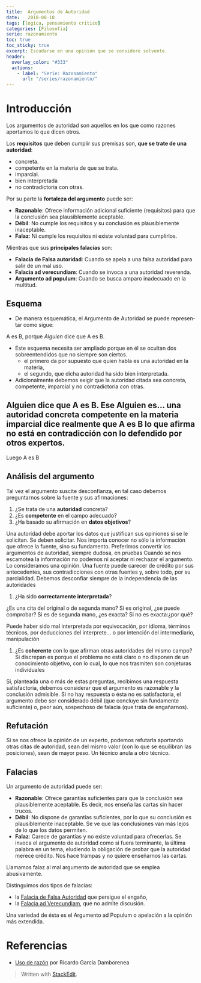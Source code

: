 ```yaml
---
title:  Argumentos de Autoridad
date:   2018-08-18
tags: [logica, pensamiento critico]
categories: [Filosofia]
serie: razonamiento
toc: true
toc_sticky: true
excerpt: Escudarse en una opinión que se considere solvente.
header:
  overlay_color: "#333"
  actions:
    - label: "Serie: Razonamiento"
      url: "/series/razonamiento/"
---
```

# Introducción
Los argumentos de autoridad son aquellos en los que como razones aportamos lo que dicen otros.

Los  **requisitos**  que deben cumplir sus premisas son, **que se trate de una autoridad**:
 -   concreta.
-   competente en la materia de que se trata.
-   imparcial.
-   bien interpretada
-   no contradictoria con otras.

Por su parte la **fortaleza del argumento** puede ser:
-   **Razonable**: Ofrece información adicional suficiente (requisitos) para que la conclusión sea plausiblemente aceptable.
 -   **Débil**: No cumple los requisitos y su conclusión es plausiblemente inaceptable.
-   **Falaz**: Ni cumple los requisitos ni existe voluntad para cumplirlos.

Mientras que sus  **principales falacias**  son:
 -   **Falacia de Falsa autoridad**: Cuando se apela a una falsa autoridad para salir de un mal uso.
-   **Falacia ad verecundiam**: Cuando se invoca a una autoridad reverenda.
-   **Argumento ad populum**: Cuando se busca amparo inadecuado en la multitud.




## Esquema

-   De manera esquemática, el Argumento de Autoridad se puede represen­tar como sigue:

A es B, porque _Alguien_ dice que A es B.

-   Este esquema necesita ser ampliado porque en él se ocultan dos sobreentendidos que no siempre son ciertos.
    -   el primero da por supuesto que quien habla es una autoridad en la materia,
    -   el segundo, que dicha autoridad ha sido bien interpretada.
-   Adicionalmente debemos exigir que la autoridad citada sea concreta, competente, imparcial y no contradictoria con otras.

Alguien dice que A es B.
Ese Alguien es...
 una autoridad concreta
 competente en la materia
 imparcial
 dice realmente que A es B
 lo que afirma no está en contradicción con lo defendido por otros expertos.
--------------------------------------------------------------------------
Luego A es B

## Análisis del argumento

Tal vez el argumento suscite desconfianza, en tal caso debemos preguntarnos sobre la fuente y sus afirmaciones:

1.  ¿Se trata de una  **autoridad**  concreta?
2.  ¿Es  **competente**  en el campo adecuado?
3.  ¿Ha basado su afirmación en  **datos objetivos**?

Una autoridad debe aportar los datos que justifican sus opiniones si se le solicitan. Se deben solicitar. Nos importa conocer no sólo la información que ofrece la fuente, sino su fundamento. Preferimos convertir los argumentos de autoridad, siempre dudosa, en pruebas
Cuando se nos escamotea la información no podemos ni aceptar ni rechazar el argumento. Lo consideramos una opinión.
Una fuente puede carecer de crédito por sus antecedentes, sus contradicciones con otras fuentes y, sobre todo, por su parcialidad.
Debemos desconfiar siempre de la independencia de las autoridades

1.  ¿Ha sido  **correctamente interpretada**?

¿Es una cita del original o de segunda mano?
 Si es original, ¿se puede comprobar?
 Si es de segunda mano, ¿es exacta?
 Si no es exacta:¿por qué? 

Puede haber sido mal interpretada por equivocación, por idioma, términos técnicos, por deducciones del interprete...
o por intención del intermediario, manipulación

1.  ¿Es  **coherente**  con lo que afirman otras autoridades del mismo campo? Si discrepan es porque el problema no está claro o no disponen de un conocimiento objetivo, con lo cual, lo que nos trasmiten son conjeturas individuales

Si, planteada una o más de estas preguntas, recibimos una respuesta satisfactoria, debemos considerar que el argumento es razonable y la conclusión admisible. Si no hay respuesta o ésta no es satisfactoria, el argumento debe ser considerado débil (que concluye sin fundamente suficiente) o, peor aún, sospechoso de falacia (que trata de engañarnos).

## Refutación

Si se nos ofrece la opinión de un experto, podemos refutarla aportando otras citas de autoridad, sean del mismo valor (con lo que se equilibran las posiciones), sean de mayor peso. Un técnico anula a otro técnico.

## Falacias

Un argumento de autoridad puede ser:

-   **Razonable**: Ofrece garantías suficientes para que la conclusión sea plausiblemente aceptable. Es decir, nos enseña las cartas sin hacer trucos.
-   **Débil**: No dispone de garantías suficientes, por lo que su conclusión es plausiblemente inaceptable. Se ve que las conclusiones van más lejos de lo que los datos permiten.
-   **Falaz**: Carece de garantías y no existe voluntad para ofrecerlas. Se invoca el argumento de autoridad como si fuera ter­minante, la última palabra en un tema, eludiendo la obligación de probar que la autoridad merece crédito. Nos hace trampas y no quiere enseñarnos las cartas.

Llamamos falaz al mal argumento de autoridad que se emplea abusivamente.

Distinguimos dos tipos de falacias:

-   la  [Falacia de Falsa Autoridad](http://tovarlogic.shoutwiki.com/w/index.php?title=Falacias/Falsa_autoridad&action=edit&redlink=1 "Falacias/Falsa autoridad (la página no existe)")  que persigue el engaño,
-   la  [Falacia ad Verecundiam](http://tovarlogic.shoutwiki.com/w/index.php?title=Falacias/Ad_verecundiam&action=edit&redlink=1 "Falacias/Ad verecundiam (la página no existe)"), que no admite discusión.

Una variedad de ésta es el Argumento ad Populum o apelación a la opinión más extendida.

# Referencias
- [Uso de razón](http://www.usoderazon.com) por Ricardo García Damborenea

> Written with [StackEdit](https://stackedit.io/).
<!--stackedit_data:
eyJoaXN0b3J5IjpbLTE5NTY0MzM1NjRdfQ==
-->